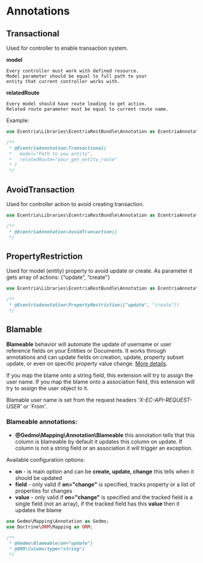 Annotations
===========

Transactional
-------------

Used for controller to enable transaction system.
    
**model**

    Every controller must work with defined resource.
    Model parameter should be equal to full path to your
    entity that current controller works with.

**relatedRoute**

    Every model should have route leading to get action.
    Related route parameter must be equal to current route name.

Example:

```php
use Ecentria\Libraries\EcentriaRestBundle\Annotation as EcentriaAnnotation;

/**
 * @EcentriaAnnotation\Transactional(
 *   model="Path to you entity",
 *   relatedRoute="your_get_entity_route"
 * )
 */
```      
      
AvoidTransaction
----------------

Used for controller action to avoid creating transaction.

```php
use Ecentria\Libraries\EcentriaRestBundle\Annotation as EcentriaAnnotation;

/**
 * @EcentriaAnnotation\AvoidTransaction()
 */
```
        
PropertyRestriction
-------------------

Used for model (entity) property to avoid update or create.
As parameter it gets array of actions: {“update”, “create"}

```php
use Ecentria\Libraries\EcentriaRestBundle\Annotation as EcentriaAnnotation;

/**
 * @EcentriaAnnotation\PropertyRestriction({"update", "create"})
 */
```

Blamable
-------------------

**Blameable** behavior will automate the update of username or user reference fields
on your Entities or Documents. It works through annotations and can update
fields on creation, update, property subset update, or even on specific property value change. [More details](https://github.com/Atlantic18/DoctrineExtensions/edit/master/doc/blameable.md).

If you map the blame onto a string field, this extension will try to assign the user name.
If you map the blame onto a association field, this extension will try to assign the user
object to it.

Blamable user name is set from the request headers *'X-EC-API-REQUEST-USER'* or *'From'*.

### Blameable annotations:
- **@Gedmo\Mapping\Annotation\Blameable** this annotation tells that this column is blameable
by default it updates this column on update. If column is not a string field or an association
it will trigger an exception.

Available configuration options:

- **on** - is main option and can be **create, update, change** this tells when it
should be updated
- **field** - only valid if **on="change"** is specified, tracks property or a list of properties for changes
- **value** - only valid if **on="change"** is specified and the tracked field is a single field (not an array), if the tracked field has this **value**
then it updates the blame

``` php
use Gedmo\Mapping\Annotation as Gedmo;
use Doctrine\ORM\Mapping as ORM;

/**
 * @Gedmo\Blameable(on="update")
 * @ORM\Column(type="string")
 */
```
